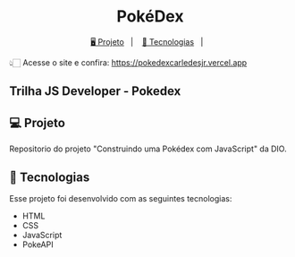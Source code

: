 
<h1 align="center">
  PokéDex
</h1>

<p align="center">
  <a href="#-projeto">🖥️ Projeto</a>&nbsp;&nbsp;&nbsp;|&nbsp;&nbsp;&nbsp;
  <a href="#-tecnologias">🚀 Tecnologias</a>&nbsp;&nbsp;&nbsp;|&nbsp;&nbsp;&nbsp;
</p>

👆🏻 Acesse o site e confira: https://pokedexcarledesjr.vercel.app

## Trilha JS Developer - Pokedex

## 💻 Projeto

Repositorio do projeto "Construindo uma Pokédex com JavaScript" da DIO.

## 🚀 Tecnologias

Esse projeto foi desenvolvido com as seguintes tecnologias:

- HTML
- CSS
- JavaScript
- PokeAPI
